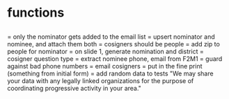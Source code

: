 # functions

##

= only the nominator gets added to the email list
= upsert nominator and nominee, and attach them both
= cosigners should be people
= add zip to people for nominator
= on slide 1, generate nomination and district
= cosigner question type
= extract nominee phone, email from F2M1
= guard against bad phone numbers
= email cosigners
= put in the fine print (something from initial form)
= add random data to tests
"We may share your data with any legally linked organizations for the purpose of
coordinating progressive activity in your area."
